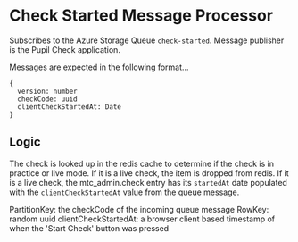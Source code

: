 # Check Started Message Processor

Subscribes to the Azure Storage Queue `check-started`.
Message publisher is the Pupil Check application.

Messages are expected in the following format...

```
{
  version: number
  checkCode: uuid
  clientCheckStartedAt: Date
}
```

## Logic
The check is looked up in the redis cache to determine if the check is in practice or live mode.
If it is a live check, the item is dropped from redis.
If it is a live check, the mtc_admin.check entry has its `startedAt` date populated with the `clientCheckStartedAt` value from the queue message.

PartitionKey: the checkCode of the incoming queue message
RowKey: random uuid
clientCheckStartedAt: a browser client based timestamp of when the 'Start Check' button was pressed
